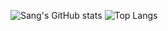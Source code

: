 ![Sang's GitHub stats](https://github-readme-stats.vercel.app/api?username=sang2770&show_icons=true&theme=radical&theme=codeSTACKr)
![Top Langs](https://github-readme-stats.vercel.app/api/top-langs/?username=sang2770&layout=compact&theme=radical)


<!--
**sang2770/sang2770** is a ✨ _special_ ✨ repository because its `README.md` (this file) appears on your GitHub profile.

Here are some ideas to get you started:

- 🔭 I’m currently working on ...
- 🌱 I’m currently learning ...
- 👯 I’m looking to collaborate on ...
- 🤔 I’m looking for help with ...
- 💬 Ask me about ...
- 📫 How to reach me: ...
- 😄 Pronouns: ...
- ⚡ Fun fact: ...
-->
